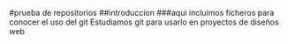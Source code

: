 #prueba de repositorios 
##introduccion 
###aqui incluimos ficheros para conocer el uso del git
Estudiamos git para usarlo en proyectos de diseños web
